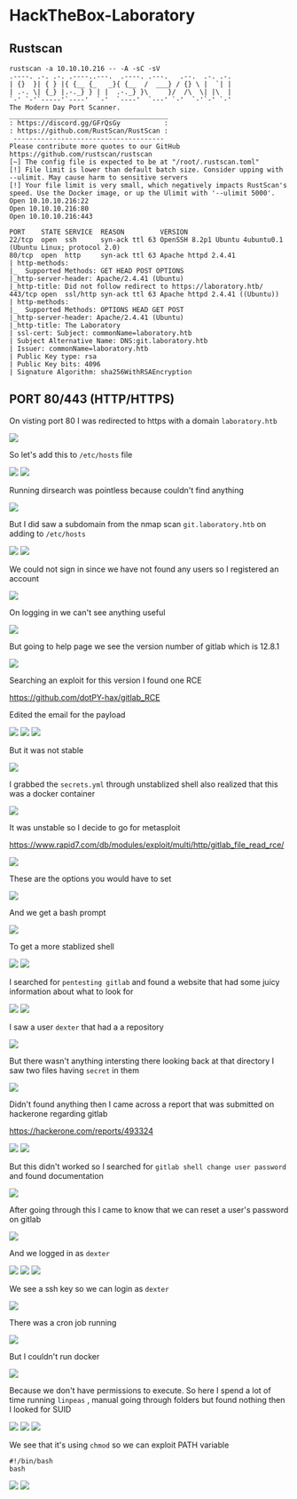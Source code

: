 # HackTheBox-Laboratory

## Rustscan

```  
rustscan -a 10.10.10.216 -- -A -sC -sV                                                          
.----. .-. .-. .----..---.  .----. .---.   .--.  .-. .-.                  
| {}  }| { } |{ {__ {_   _}{ {__  /  ___} / {} \ |  `| |                  
| .-. \| {_} |.-._} } | |  .-._} }\     }/  /\  \| |\  |                  
`-' `-'`-----'`----'  `-'  `----'  `---' `-'  `-'`-' `-'                  
The Modern Day Port Scanner.                                              
________________________________________                                  
: https://discord.gg/GFrQsGy           :                                  
: https://github.com/RustScan/RustScan :                                  
 --------------------------------------                                   
Please contribute more quotes to our GitHub https://github.com/rustscan/rustscan                                                                                         
[~] The config file is expected to be at "/root/.rustscan.toml"                                                                                     
[!] File limit is lower than default batch size. Consider upping with --ulimit. May cause harm to sensitive servers                                 
[!] Your file limit is very small, which negatively impacts RustScan's speed. Use the Docker image, or up the Ulimit with '--ulimit 5000'.          
Open 10.10.10.216:22                                                      
Open 10.10.10.216:80                                                      
Open 10.10.10.216:443                                                     

PORT    STATE SERVICE  REASON         VERSION                                                                                                       
22/tcp  open  ssh      syn-ack ttl 63 OpenSSH 8.2p1 Ubuntu 4ubuntu0.1 (Ubuntu Linux; protocol 2.0)                                                  
80/tcp  open  http     syn-ack ttl 63 Apache httpd 2.4.41    
| http-methods:                                                           
|_  Supported Methods: GET HEAD POST OPTIONS                      
|_http-server-header: Apache/2.4.41 (Ubuntu)                              
|_http-title: Did not follow redirect to https://laboratory.htb/
443/tcp open  ssl/http syn-ack ttl 63 Apache httpd 2.4.41 ((Ubuntu))
| http-methods:                  
|_  Supported Methods: OPTIONS HEAD GET POST                      
|_http-server-header: Apache/2.4.41 (Ubuntu)                      
|_http-title: The Laboratory                                              
| ssl-cert: Subject: commonName=laboratory.htb                            
| Subject Alternative Name: DNS:git.laboratory.htb
| Issuer: commonName=laboratory.htb                                       
| Public Key type: rsa                                                    
| Public Key bits: 4096                                                   
| Signature Algorithm: sha256WithRSAEncryption                            

```

## PORT 80/443 (HTTP/HTTPS)

On visting port 80 I was redirected to https with a domain `laboratory.htb`

<img src="https://imgur.com/nB0Zr6v.png"/>

So let's add this to `/etc/hosts` file

<img src="https://imgur.com/GFoRXeq.png"/>

<img src="https://imgur.com/XociGX0.png"/>

Running dirsearch was pointless because couldn't find anything 

<img src="https://imgur.com/SN9y1ll.png"/>

But I did saw a subdomain from the nmap scan `git.laboratory.htb` on adding to `/etc/hosts`

<img src="https://imgur.com/I9Ww7kj.png"/>

<img src="https://imgur.com/6iD1qy9.png"/>

We could not sign in since we have not found any users so I registered an account

<img src="https://imgur.com/AC7e87h.png"/>

On logging in we can't see anything useful

<img src="https://imgur.com/6vqC0pW.png"/>

But going to help page we see the version number of gitlab which is 12.8.1

<img src="https://imgur.com/l68jSb7.png"/>

Searching an exploit for this version I found one RCE

https://github.com/dotPY-hax/gitlab_RCE

Edited the email for the payload

<img src="https://imgur.com/j2FPvpK.png"/>

<img src="https://imgur.com/lqasn6w.png"/>

<img src="https://imgur.com/7BxSNbg.png"/>

But it was not stable

<img src="https://imgur.com/F7wwxCN.png"/>

I grabbed the `secrets.yml` through unstablized shell also realized that this was a docker container 

<img src="https://imgur.com/J6AAUj8.png"/>

It was unstable so I decide to go for metasploit 

https://www.rapid7.com/db/modules/exploit/multi/http/gitlab_file_read_rce/

<img src="https://imgur.com/tMxecPd.png"/>

These are the options you would have to set

<img src="https://imgur.com/3CSDfye.png"/>

And we get a bash prompt

<img src="https://imgur.com/UnXDCeS.png"/>

To get a more stablized shell

<img src="https://imgur.com/6MKH4uP.png"/>

<img src="https://imgur.com/UU1hBgU.png"/>

I searched for `pentesting gitlab` and found a website that had some juicy information about what to look for

<img src="https://imgur.com/IVVMNYw.png"/>

<img src="https://imgur.com/FrhcHw3.png"/>

I saw a user `dexter` that had a a repository

<img src="https://imgur.com/Xiu43Xi.png"/>

But there wasn't anything intersting there looking back at that directory I saw two files having `secret` in them

<img src="https://imgur.com/tTtXo4Q.png"/>

Didn't found anything then I came across a report that was submitted on hackerone regarding gitlab

https://hackerone.com/reports/493324

<img src="https://imgur.com/6Myw6mk.png"/>

<img src="https://imgur.com/4Jk2B9b.png"/>

But this didn't worked so I searched for `gitlab shell change user password ` and found documentation

<img src="https://imgur.com/92dknff.png"/>

After going through this I came to know that we can reset a user's password on gitlab

<img src="https://imgur.com/U1erFXG.png"/>

And we logged in as `dexter`

<img src="https://imgur.com/kmhW6GP.png"/>

<img src="https://imgur.com/yu8SzJG.png"/>

<img src="https://imgur.com/bv0ssqz.png"/>

We see a ssh key so we can login as `dexter`

<img src="https://imgur.com/k4lmbo1.png"/>

There was a cron job running

<img src="https://imgur.com/u7dtGYY.png"/>

But I couldn't run docker

<img src="https://imgur.com/AuHY3mY.png"/>

Because we don't have permissions to execute. So here I spend a lot of time running `linpeas` , manual going through folders but found nothing then I looked for SUID

<img src="https://imgur.com/krWeTed.png"/>

<img src="https://imgur.com/Epis19B.png"/>

<img src="https://imgur.com/qehja4S.png"/>

We see that it's using `chmod` so we can exploit PATH variable

```
#!/bin/bash
bash

```

<img src="https://imgur.com/5s1yJZL.png"/>

<img src="https://imgur.com/hTlYzHb.png"/>